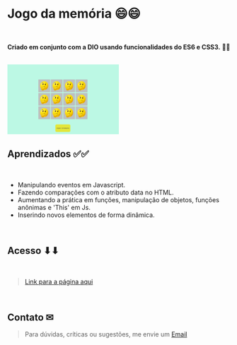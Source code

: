 # Jogo da memória 😄😄

<br>

**Criado em conjunto com a DIO usando funcionalidades do ES6 e CSS3.** 👋👋  
<br>

<img src="assets/imagens/jogo-memoria.png" alt="screenshot jogo-memoria" width="50%" />

<br>

## Aprendizados  ✅✅
<br>

* Manipulando eventos em Javascript.
* Fazendo comparações com o atributo data no HTML.
* Aumentando a prática em funções, manipulação de objetos, funções anônimas e 'This' em Js.
* Inserindo novos elementos de forma dinâmica.

<br>

## Acesso ⬇⬇
<br>

> [Link para a página aqui](https://jogo-memoria-rust.vercel.app/)

<br>

## Contato ✉

>Para dúvidas, críticas ou sugestões, me envie um [Email](mailto:brunoornelio@hotmail.com)


